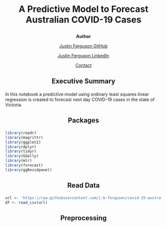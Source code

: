 <h1>
  <p align="center">A Predictive Model to Forecast Australian COVID-19 Cases</p>
</h1>

<p align="center"><b>Author</b></p>
<a href="https://github.com/j-b-ferguson"><p align="center">Justin Ferguson GitHub</p></a>
<a href="https://www.linkedin.com/in/jf2749/"><p align="center">Justin Ferguson LinkedIn</p></a>
<a href="mailto:justin.benjamin.ferguson@gmail.com?subject=GitHub%20Enquiry"><p align="center">Contact</p></a>

<h2><p align=center>Executive Summary</h2>
In this notebook a predictive model using ordinary least squares linear regression is created to forecast next day COVID-19 cases in the state of Victoria. 

<h2><p align=center>Packages</p></h2>

```r
library(readr)
library(magrittr)
library(ggplot2)
library(dplyr)
library(tidyr)
library(GGally)
library(mlr)
library(forecast)
library(ggResidpanel)
```

<h2><p align=center>Read Data</p></h2>

```r
url <- 'https://raw.githubusercontent.com/j-b-ferguson/covid-19-australia-preprocessing/main/Cleaned%20Data%20after%20Preprocessing/covid19_Australia_data_cleaned.csv'
df <- read_csv(url)
```

<h2><p align=center>Preprocessing</p></h2>
